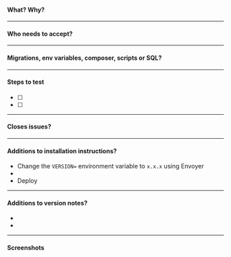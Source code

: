 <!--
  1. Would you be comfortable putting this into production without any further testing?
  2. Have you looked through the diff to see exactly what this PR will contain?
  3. Have you updated the version/index.blade.php file and the wiki version page to reflect these changes?
  If any of the answers is "no," the PR is not ready for review.
-->

#### What? Why?
<!-- provide a description and some background context -->



---
#### Who needs to accept?
<!-- internal to team, users and who is the product owner? -->



---
#### Migrations, env variables, composer, scripts or SQL?
<!-- what needs to be ran and set up to create an environment appropriate for testing? -->



---
#### Steps to test
<!-- provide the steps to test, use checkboxes to list each situation that should be tested -->

- [ ] 
- [ ] 

---
#### Closes issues?
<!-- phrase as "closes #" to close automatically upon accepting pull request -->



---
#### Additions to installation instructions?
<!-- document sections that should be added to the install instructions upon a merge to develop -->

- Change the `VERSION=` environment variable to `x.x.x` using Envoyer
-
- Deploy

---
#### Additions to version notes?
<!-- document the lines that should be added to the version notes - be detailed! -->

- 
- 

---
#### Screenshots
<!-- if frontend changes, include screenshot(s) -->



<!--
  After typing up the pull request, be sure to hit "preview" prior to submitting to check the formatting!
-->